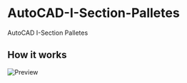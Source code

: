 # AutoCAD-I-Section-Palletes
AutoCAD I-Section Palletes

## How it works
![Preview](https://cdn.discordapp.com/attachments/706796095719866469/937758331471298570/ipe_sections.gif)
